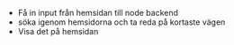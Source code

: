 - Få in input från hemsidan till node backend
- söka igenom hemsidorna och ta reda på kortaste vägen
- Visa det på hemsidan